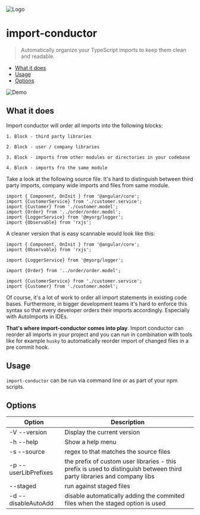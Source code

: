 ![Logo](https://raw.githubusercontent.com/kreuzerk/import-conductor/master/assets/logo.png)

# import-conductor

> Automatically organize your TypeScript imports to keep them clean and readable.

<!-- START doctoc generated TOC please keep comment here to allow auto update -->
<!-- DON'T EDIT THIS SECTION, INSTEAD RE-RUN doctoc TO UPDATE -->

- [What it does](#what-it-does)
- [Usage](#usage)
- [Options](#options)

<!-- END doctoc generated TOC please keep comment here to allow auto update -->

![Demo](https://raw.githubusercontent.com/kreuzerk/import-conductor/master/assets/demo.gif)

## What it does

Import conductor will order all imports into the following blocks:

```
1. Block - third party libraries

2. Block - user / company libraries

3. Block - imports from other modules or directories in your codebase

4. Block - imports fro the same module
```

Take a look at the following source file. It's hard to distinguish
between third party imports, company wide imports and files from same module.

```
import { Component, OnInit } from '@angular/core';
import {CustomerService} from './customer.service';
import {Customer} from './customer.model';
import {Order} from '../order/order.model';
import {LoggerService} from '@myorg/logger';
import {Observable} from 'rxjs';
```

A cleaner version that is easy scannable would look like this:

```
import { Component, OnInit } from '@angular/core';
import {Observable} from 'rxjs';

import {LoggerService} from '@myorg/logger';

import {Order} from '../order/order.model';

import {CustomerService} from './customer.service';
import {Customer} from './customer.model';
```

Of course, it's a lot of work to order all import statements in existing code bases.
Furthermore, in bigger development teams it's hard to enforce this syntax so that every
developer orders their imports accordingly. Especially with AutoImports in IDEs.

**That's where import-conductor comes into play**.
Import conductor can reorder all imports in your project and you can run
in combination with tools like for example `husky` to automatically reorder
import of changed files in a pre commit hook.

## Usage

`import-conductor` can be run via command line or as part of your npm scripts.

## Options

| Option               | Description                                                                                                             |
| -------------------- | ----------------------------------------------------------------------------------------------------------------------- |
| -V --version         | Display the current version                                                                                             |
| -h --help            | Show a help menu                                                                                                        |
| -s --source          | regex to that matches the source files                                                                                  |
| -p --userLibPrefixes | the prefix of custom user libraries - this prefix is used to distinguish between third party libraries and company libs |
| --staged             | run against staged files                                                                                                |
| -d --disableAutoAdd  | disable automatically adding the commited files when the staged option is used                                          |
